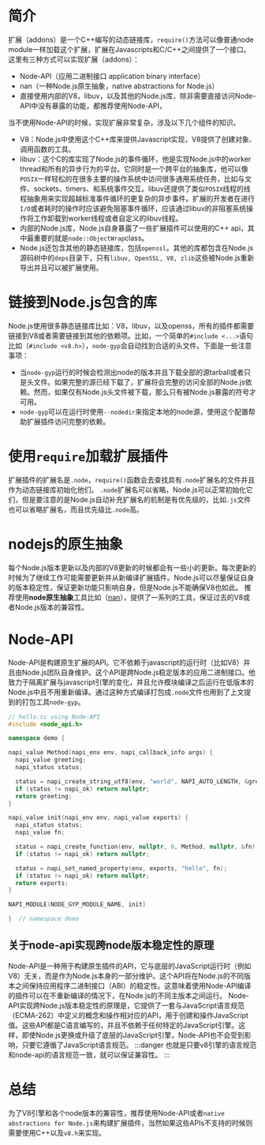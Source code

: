 # 简介
扩展（addons）是一个C++编写的动态链接库，`require()`方法可以像普通node module一样加载这个扩展，扩展在Javascripts和C/C++之间提供了一个接口。
这里有三种方式可以实现扩展（addons）：

- Node-API（应用二进制接口 application binary interface）
- nan（一种Node.js原生抽象，native abstractions for Node.js）
- 直接使用内部的V8，libuv，以及其他的Node.js库，除非需要直接访问Node-API中没有暴露的功能，都推荐使用Node-API，

当不使用Node-API的时候，实现扩展非常复杂，涉及以下几个组件的知识。

- V8：Node.js中使用这个C++库来提供Javascript实现，V8提供了创建对象、调用函数的工具。
- libuv：这个C的库实现了Node.js的事件循环，他是实现Node.js中的worker thread和所有的异步行为的平台。它同时是一个跨平台的抽象库，他可以像`POSIX`一样轻松的在很多主要的操作系统中访问很多通用系统任务，比如与文件、sockets、timers、和系统事件交互。libuv还提供了类似`POSIX`线程的线程抽象用来实现超越标准事件循环的更复杂的异步事件。扩展的开发者在进行`I/O`或者耗时的操作时应该避免阻塞事件循环，应该通过libuv的非阻塞系统操作将工作卸载到worker线程或者自定义的libuv线程。
- 内部的Node.js库，Node.js自身暴露了一些扩展插件可以使用的C++ api，其中最重要的就是`node::ObjectWrap`class。
- Node.js还包含其他的静态链接库，包括`openssl`。其他的库都包含在Node.js源码树中的`deps`目录下，只有`libuv, OpenSSL, V8, zlib`这些被Node.js重新导出并且可以被扩展使用。
# 链接到Node.js包含的库
Node.js使用很多静态链接库比如：V8，libuv，以及openss，所有的插件都需要链接到V8或者需要链接到其他的依赖项。比如，一个简单的`#include <...>`语句比如（`#include <v8.h>`），`node-gyp`会自动找到合适的头文件。下面是一些注意事项：

- 当`node-gyp`运行的时候会检测出node的版本并且下载全部的源tarball或者只是头文件。如果完整的源已经下载了，扩展将会完整的访问全部的Node.js依赖。然而，如果仅有Node.js头文件被下载，那么只有被Node.js暴露的符号才可用。
- `node-gyp`可以在运行时使用`--nodedir`来指定本地的node源，使用这个配置帮助扩展插件访问完整的依赖。
# 使用`require`加载扩展插件
扩展插件的扩展名是`.node`，`require()`函数会去查找具有`.node`扩展名的文件并且作为动态链接库初始化他们。
`.node`扩展名可以省略，Node.js可以正常初始化它们，但是要注意的是Node.js自动补充扩展名的机制是有优先级的，比如`.js`文件也可以省略扩展名，而且优先级比`.node`高。
# nodejs的原生抽象
每个Node.js版本更新以及内部的V8更新的时候都会有一些小的更新。每次更新的时候为了继续工作可能需要更新并从新编译扩展插件。Node.js可以尽量保证自身的版本稳定性，保证更新功能只影响自身，但是Node.js不能确保V8也如此。
推荐使用**node原生抽象**工具比如（[nan](https://github.com/nodejs/nan)），提供了一系列的工具，保证过去的V8或者Node.js版本的兼容性。
# Node-API
Node-API是构建原生扩展的API。它不依赖于javascript的运行时（比如V8）并且由Node.js团队自身维护。这个API是跨Node.js稳定版本的应用二进制接口。他致力于隔离扩展与javascript引擎的变化，并且允许模块编译之后运行在低版本的Node.js中且不用重新编译。通过这种方式编译打包成`.node`文件也用到了上文提到的打包工具`node-gyp`。
```cpp
// hello.cc using Node-API
#include <node_api.h>

namespace demo {

napi_value Method(napi_env env, napi_callback_info args) {
  napi_value greeting;
  napi_status status;

  status = napi_create_string_utf8(env, "world", NAPI_AUTO_LENGTH, &greeting);
  if (status != napi_ok) return nullptr;
  return greeting;
}

napi_value init(napi_env env, napi_value exports) {
  napi_status status;
  napi_value fn;

  status = napi_create_function(env, nullptr, 0, Method, nullptr, &fn);
  if (status != napi_ok) return nullptr;

  status = napi_set_named_property(env, exports, "hello", fn);
  if (status != napi_ok) return nullptr;
  return exports;
}

NAPI_MODULE(NODE_GYP_MODULE_NAME, init)

}  // namespace demo
```
## 关于node-api实现跨node版本稳定性的原理
Node-API是一种用于构建原生插件的API，它与底层的JavaScript运行时（例如V8）无关，而是作为Node.js本身的一部分维护。这个API将在Node.js的不同版本之间保持应用程序二进制接口（ABI）的稳定性。这意味着使用Node-API编译的插件可以在不重新编译的情况下，在Node.js的不同主版本之间运行。
Node-API实现跨Node.js版本稳定性的原理是，它提供了一套与JavaScript语言规范（ECMA-262）中定义的概念和操作相对应的API，用于创建和操作JavaScript值。这些API都是C语言编写的，并且不依赖于任何特定的JavaScript引擎。这样，即使Node.js更换或升级了底层的JavaScript引擎，Node-API也不会受到影响，只要它遵循了JavaScript语言规范。
:::danger
也就是只要v8引擎的语言规范和node-api的语言规范一致，就可以保证兼容性。
:::
# 总结
为了V8引擎和各个node版本的兼容性，推荐使用Node-API或者`native abstractions for Node.js`来构建扩展插件，当然如果这些APIs不支持的时候则需要使用C++以及`v8.h`来实现。
